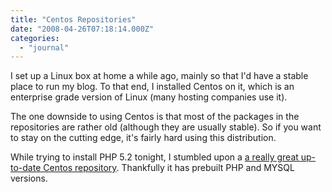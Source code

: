 ```yaml
---
title: "Centos Repositories"
date: "2008-04-26T07:18:14.000Z"
categories: 
  - "journal"
---
```


I set up a Linux box at home a while ago, mainly so that I'd have a stable place to run my blog. To that end, I installed Centos on it, which is an enterprise grade version of Linux (many hosting companies use it).

The one downside to using Centos is that most of the packages in the repositories are rather old (although they are usually stable). So if you want to stay on the cutting edge, it's fairly hard using this distribution.

While trying to install PHP 5.2 tonight, I stumbled upon a [a really great up-to-date Centos repository](http://www.jasonlitka.com/yum-repository/). Thankfully it has prebuilt PHP and MYSQL versions.
